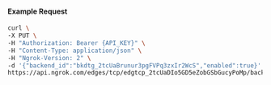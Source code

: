 <!-- Code generated for API Clients. DO NOT EDIT. -->

#### Example Request

```bash
curl \
-X PUT \
-H "Authorization: Bearer {API_KEY}" \
-H "Content-Type: application/json" \
-H "Ngrok-Version: 2" \
-d '{"backend_id":"bkdtg_2tcUaBrunur3pgFVPq3zxIr2WcS","enabled":true}' \
https://api.ngrok.com/edges/tcp/edgtcp_2tcUaDIo5GD5eZobGSbGucyPoMp/backend
```

